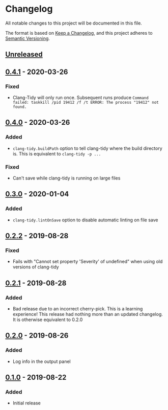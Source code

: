# Changelog

All notable changes to this project will be documented in this file.

The format is based on [Keep a Changelog](https://keepachangelog.com/en/1.0.0/),
and this project adheres to [Semantic Versioning](https://semver.org/spec/v2.0.0.html).

## [Unreleased]

## [0.4.1] - 2020-03-26

### Fixed

- Clang-Tidy will only run once. Subsequent runs produce
  `Command failed: taskkill /pid 19412 /f /t ERROR: The process "19412" not found.`

## [0.4.0] - 2020-03-26

### Added

- `clang-tidy.buildPath` option to tell clang-tidy where the build
directory is. This is equivalent to `clang-tidy -p ...`

### Fixed

- Can't save while clang-tidy is running on large files

## [0.3.0] - 2020-01-04

### Added

- `clang-tidy.lintOnSave` option to disable automatic linting on file save

## [0.2.2] - 2019-08-28

### Fixed

- Fails with "Cannot set property 'Severity' of undefined" when using
old versions of clang-tidy

## [0.2.1] - 2019-08-28

### Added

- Bad release due to an incorrect cherry-pick. This is a learning experience!
This release had nothing more than an updated changelog. It is otherwise
equivalent to 0.2.0

## [0.2.0] - 2019-08-26

### Added

- Log info in the output panel

## [0.1.0] - 2019-08-22

### Added

- Initial release

[unreleased]: https://github.com/notskm/vscode-clang-tidy/compare/v0.4.1...HEAD
[0.4.1]: https://github.com/notskm/vscode-clang-tidy/releases/tag/v0.4.1
[0.4.0]: https://github.com/notskm/vscode-clang-tidy/releases/tag/v0.4.0
[0.3.0]: https://github.com/notskm/vscode-clang-tidy/releases/tag/v0.3.0
[0.2.2]: https://github.com/notskm/vscode-clang-tidy/releases/tag/v0.2.2
[0.2.1]: https://github.com/notskm/vscode-clang-tidy/releases/tag/v0.2.1
[0.2.0]: https://github.com/notskm/vscode-clang-tidy/releases/tag/v0.2.0
[0.1.0]: https://github.com/notskm/vscode-clang-tidy/releases/tag/v0.1.0
